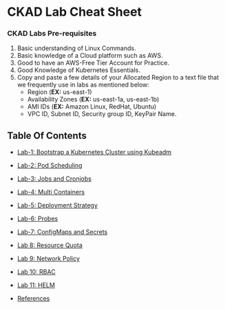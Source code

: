 
# CKAD Lab Cheat Sheet

### CKAD Labs Pre-requisites
1. Basic understanding of Linux Commands.
2. Basic knowledge of a Cloud platform such as AWS.
3. Good to have an AWS-Free Tier Account for Practice.
4. Good Knowledge of Kubernetes Essentials.
5. Copy and paste a few details of your Allocated Region to a text file that we frequently use in labs as mentioned below:
     - Region (**EX:** us-east-1)
     - Availability Zones (**EX:** us-east-1a, us-east-1b)
     - AMI IDs (**EX:** Amazon Linux, RedHat, Ubuntu)
     - VPC ID, Subnet ID, Security group ID, KeyPair Name.

## Table Of Contents
* [Lab-1: Bootstrap a Kubernetes Cluster using Kubeadm](https://github.com/Mehar-Nafis/CKAD-Batch25/blob/main/Bootstrap%20a%20Kubernetes%20Cluster%20using%20Kubeadm.md)
* [Lab-2: Pod Scheduling](https://github.com/Mehar-Nafis/CKAD-Batch25/blob/main/Pod%20Scheduling.md)
* [Lab-3: Jobs and Cronjobs](https://github.com/Mehar-Nafis/CKAD-Batch25/blob/main/Jobs%20and%20Cronjobs.md)
* [Lab-4: Multi Containers](https://github.com/Mehar-Nafis/CKAD-Batch25/blob/main/Multi-containers.md)
* [Lab-5: Deployment Strategy](https://github.com/Mehar-Nafis/CKAD-Batch25/blob/main/Deployment%20Strategy.md)
* [Lab-6: Probes](https://github.com/Mehar-Nafis/CKAD-Batch25/blob/main/Probes.md)
* [Lab-7: ConfigMaps and Secrets](https://github.com/Mehar-Nafis/CKAD-Batch25/blob/main/ConfigMaps%20and%20Secrets.md)
* [Lab 8: Resource Quota](https://github.com/Mehar-Nafis/CKAD-Batch25/blob/main/Resource%20Quotas.md)
* [Lab 9: Network Policy](https://github.com/Mehar-Nafis/CKAD-Batch25/blob/main/Network%20Policy.md)
* [Lab 10: RBAC](https://github.com/Mehar-Nafis/CKAD-Batch25/blob/main/RBAC.md)
* [Lab 11: HELM](https://github.com/Mehar-Nafis/CKAD-Batch25/blob/main/Helm.md)


* [References](https://github.com/Mehar-Nafis/CKAD-Batch25/blob/main/References.md)

